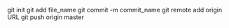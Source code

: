 git init
git add file_name
git commit -m commit_name
git remote add origin URL
git push origin master
